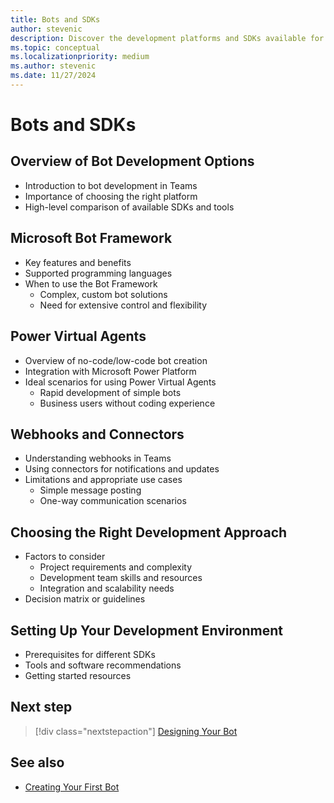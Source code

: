 ```yaml
---
title: Bots and SDKs
author: stevenic
description: Discover the development platforms and SDKs available for creating bots in Microsoft Teams, and learn how to choose the right one for your needs.
ms.topic: conceptual
ms.localizationpriority: medium
ms.author: stevenic
ms.date: 11/27/2024
---
```


# Bots and SDKs

## Overview of Bot Development Options

- Introduction to bot development in Teams
- Importance of choosing the right platform
- High-level comparison of available SDKs and tools

## Microsoft Bot Framework

- Key features and benefits
- Supported programming languages
- When to use the Bot Framework
  - Complex, custom bot solutions
  - Need for extensive control and flexibility

## Power Virtual Agents

- Overview of no-code/low-code bot creation
- Integration with Microsoft Power Platform
- Ideal scenarios for using Power Virtual Agents
  - Rapid development of simple bots
  - Business users without coding experience

## Webhooks and Connectors

- Understanding webhooks in Teams
- Using connectors for notifications and updates
- Limitations and appropriate use cases
  - Simple message posting
  - One-way communication scenarios

## Choosing the Right Development Approach

- Factors to consider
  - Project requirements and complexity
  - Development team skills and resources
  - Integration and scalability needs
- Decision matrix or guidelines

## Setting Up Your Development Environment

- Prerequisites for different SDKs
- Tools and software recommendations
- Getting started resources

## Next step

> [!div class="nextstepaction"]
> [Designing Your Bot](designing-your-bot.md)

## See also

- [Creating Your First Bot](getting-started/creating-your-first-bot.md)